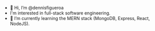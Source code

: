 - 👋 Hi, I’m @dennisfigueroa
- I'm interested in full-stack software engineering. 
- 🌱 I’m currently learning the MERN stack (MongoDB, Express, React, NodeJS). 



